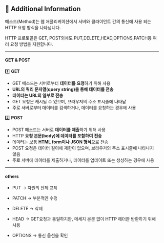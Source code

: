 ## 🧐 Additional Information

메소드(Method)는 웹 애플리케이션에서 서버와 클라이언트 간의 통신에 사용 되는 HTTP 요청 방식을 나타냅니다.

HTTP 프로토콜은 GET, POST외에도 PUT,DELETE,HEAD,OPTIONS,PATCH등 여러 요청 방법을 지원합니다.

---

#### GET & POST

1️⃣ **GET**

- GET 메소드는 서버로부터 **데이터를 요청**하기 위해 사용
- **URL의 쿼리 문자열(query string)을 통해 데이터를 전송**
- **데이터는 URL의 일부로 전송**
- GET 요청은 캐시될 수 있으며, 브라우저의 주소 표시줄에 나타남
- 주로 서버로부터 데이터를 검색하거나, 데이터를 요청하는 경우에 사용

2️⃣ **POST**

- POST 메소드는 서버로 **데이터를 제출**하기 위해 사용
- HTTP **요청 본문(body)에 데이터를 포함하여 전송**
- 데이터는 보통 **HTML form이나 JSON 형식**으로 전송
- POST 요청은 데이터 길이에 제한이 없으며, 브라우저의 주소 표시줄에 나타나지 않음
- 주로 서버에 데이터를 제출하거나, 데이터를 업데이트 또는 생성하는 경우에 사용

---

#### others

- PUT → 자원의 전체 교체
- PATCH → 부분적인 수정

- DELETE → 삭제

- HEAD → GET요청과 동일하지만, 메세지 본문 없이 HTTP 헤더만 반환하기 위해 사용
- OPTIONS → 통신 옵션을 확인
